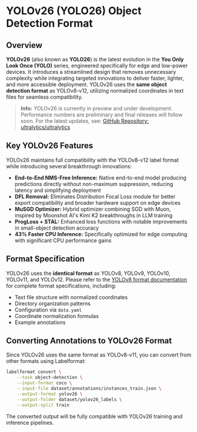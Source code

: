 # YOLOv26 (YOLO26) Object Detection Format

## Overview

**YOLOv26** (also known as **YOLO26**) is the latest evolution in the **You Only Look Once (YOLO)** series, engineered specifically for edge and low-power devices. It introduces a streamlined design that removes unnecessary complexity while integrating targeted innovations to deliver faster, lighter, and more accessible deployment. YOLOv26 uses the **same object detection format** as YOLOv8-v12, utilizing normalized coordinates in text files for seamless compatibility.

> **Info:** YOLOv26 is currently in preview and under development. Performance numbers are preliminary and final releases will follow soon. For the latest updates, see: [GitHub Repository: ultralytics/ultralytics](https://github.com/ultralytics/ultralytics)

## Key YOLOv26 Features

YOLOv26 maintains full compatibility with the YOLOv8-v12 label format while introducing several breakthrough innovations:

- **End-to-End NMS-Free Inference:** Native end-to-end model producing predictions directly without non-maximum suppression, reducing latency and simplifying deployment
- **DFL Removal:** Eliminates Distribution Focal Loss module for better export compatibility and broader hardware support on edge devices
- **MuSGD Optimizer:** Hybrid optimizer combining SGD with Muon, inspired by Moonshot AI's Kimi K2 breakthroughs in LLM training
- **ProgLoss + STAL:** Enhanced loss functions with notable improvements in small-object detection accuracy
- **43% Faster CPU Inference:** Specifically optimized for edge computing with significant CPU performance gains

## Format Specification

YOLOv26 uses the **identical format** as YOLOv8, YOLOv9, YOLOv10, YOLOv11, and YOLOv12. Please refer to the [YOLOv8 format documentation](yolov8.md) for complete format specifications, including:

- Text file structure with normalized coordinates
- Directory organization patterns
- Configuration via `data.yaml`
- Coordinate normalization formulas
- Example annotations

## Converting Annotations to YOLOv26 Format

Since YOLOv26 uses the same format as YOLOv8-v11, you can convert from other formats using Labelformat:

```bash
labelformat convert \
    --task object-detection \
    --input-format coco \
    --input-file dataset/annotations/instances_train.json \
    --output-format yolov26 \
    --output-folder dataset/yolov26_labels \
    --output-split train
```

The converted output will be fully compatible with YOLOv26 training and inference pipelines.